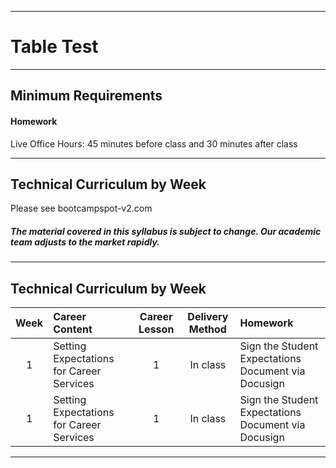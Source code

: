 -----------------------------------------
# Table Test

-----------------------------------------


## Minimum Requirements


#### Homework





Live Office Hours: 45 minutes before class and 30 minutes after class


-----------------------------------------
## Technical Curriculum by Week

Please see bootcampspot-v2.com

##### The material covered in this syllabus is subject to change. Our academic team adjusts to the market rapidly.

----------
## Technical Curriculum by Week

| Week | Career Content                           | Career Lesson | Delivery Method | Homework                                            |
| :--: | :----------------------------------------| :------------:| :-------------: |:----------------------------------------------------| 
| 1    | Setting Expectations for Career Services | 1             | In class        | Sign the Student Expectations Document via Docusign |
| 1    | Setting Expectations for Career Services | 1             | In class        | Sign the Student Expectations Document via Docusign |

----------